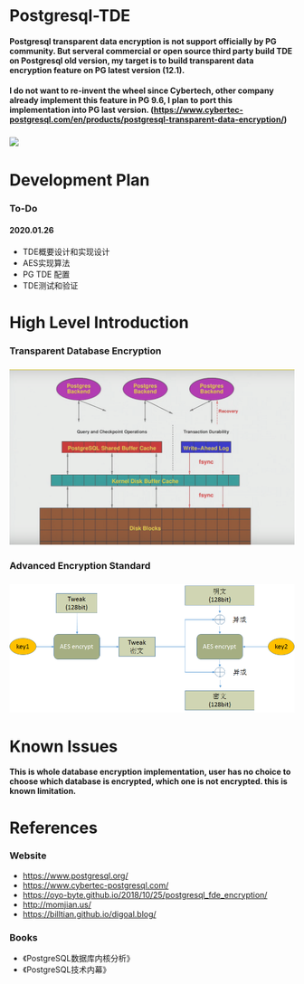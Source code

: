 # Postgresql-TDE
#### Postgresql transparent data encryption is not support officially by PG community. But serveral commercial or open source third party build TDE on Postgresql old version, my target is to build transparent data encryption feature on PG latest version (12.1).
#### I do not want to re-invent the wheel since Cybertech, other company already implement this feature in PG 9.6, I plan to port this implementation into PG last version. (https://www.cybertec-postgresql.com/en/products/postgresql-transparent-data-encryption/)

### <img src="https://www.cybertec-postgresql.com/wp-content/uploads/2017/11/PostgreSQL-instance-level-encryption2.jpg"/>

# Development Plan
### To-Do
#### 2020.01.26
* TDE概要设计和实现设计
* AES实现算法
* PG TDE 配置
* TDE测试和验证

# High Level Introduction
### Transparent Database Encryption
### <img src="https://github.com/liuyanjun/Postgresql-TDE/blob/master/pg_lowlevel_io.png"/>
### Advanced Encryption Standard
### <img src="https://raw.githubusercontent.com/oYo-Byte/img_libs/master/blog/165259_mERh_2910723.png"/>



# Known Issues
#### This is whole database encryption implementation, user has no choice to choose which database is encrypted, which one is not encrypted. this is known limitation.

# References
### Website
* https://www.postgresql.org/
* https://www.cybertec-postgresql.com/
* https://oyo-byte.github.io/2018/10/25/postgresql_fde_encryption/
* http://momjian.us/
* https://billtian.github.io/digoal.blog/
### Books
* 《PostgreSQL数据库内核分析》
* 《PostgreSQL技术内幕》
